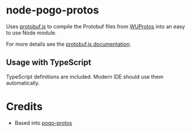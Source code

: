 # node-pogo-protos
Uses [protobuf.js](https://github.com/dcodeIO/protobuf.js) to compile the Protobuf files from
[WUProtos](https://github.com/Furtif/WUProtos) into an easy to use Node module.

For more details see the [protobuf.js documentation](https://github.com/dcodeIO/protobuf.js/wiki).

## Usage with TypeScript
TypeScript definitions are included. Modern IDE should use them automatically.

# Credits
 - Based into [pogo-protos](https://github.com/pogosandbox/pogo-protos)